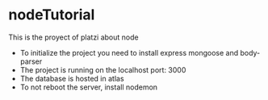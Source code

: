 # nodeTutorial
This is the proyect of platzi about node
* To initialize the project you need to install express mongoose and body-parser
* The project is running on the localhost port: 3000
* The database is hosted in atlas
* To not reboot the server, install nodemon
